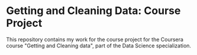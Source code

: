 Getting and Cleaning Data: Course Project
=========================================

This repository contains my work for the course project for the Coursera course "Getting and Cleaning data", part of the Data Science specialization.
